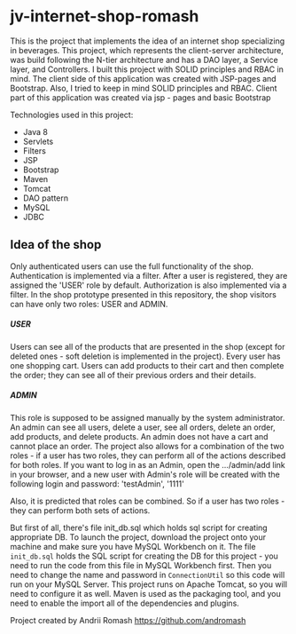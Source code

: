 # jv-internet-shop-romash

This is the project that implements the idea of an internet shop specializing in beverages. 
This project, which represents the client-server architecture, was build following the N-tier architecture and has a DAO layer, a Service layer, and Controllers. I built this project with SOLID principles and RBAC in mind. The client side of this application was created with JSP-pages and Bootstrap.
Also, I tried to keep in mind SOLID principles and RBAC.
Client part of this application was created via jsp - pages and basic Bootstrap

Technologies used in this project:
- Java 8
- Servlets
- Filters
- JSP
- Bootstrap
- Maven
- Tomcat
- DAO pattern
- MySQL
- JDBC

## Idea of the shop
Only authenticated users can use the full functionality of the shop. Authentication is implemented via a filter.
After a user is registered, they are assigned the 'USER' role by default. Authorization is also implemented via a filter.
In the shop prototype presented in this repository, the shop visitors can have only two roles: USER and ADMIN.

##### USER 
Users can see all of the products that are presented in the shop (except for deleted ones - soft deletion is implemented in the project).
Every user has one shopping cart. Users can add products to their cart and then complete the order; they can see all of their previous orders and their details.

##### ADMIN

This role is supposed to be assigned manually by the system administrator. An admin can see all users, delete a user, see all orders, delete an order, add products, and delete products. An admin does not have a cart and cannot place an order.
The project also allows for a combination of the two roles -  if a user has two roles, they can perform all of the actions described for both roles.
If you want to log in as an Admin, open the .../admin/add link in your browser, and a new user with Admin's role will be created with the following login and password: 
'testAdmin', '1111'

Also, it is predicted that roles can be combined. So if a user has two roles - they can perform both sets of actions.

But first of all, there's file init_db.sql which holds sql script for creating appropriate DB.
To launch the project, download the project onto your machine and make sure you have MySQL Workbench on it. The file `init_db.sql` holds the SQL script for creating the DB for this project - you need to run the code from this file in MySQL Workbench first. Then you need to change the name and password
in `ConnectionUtil` so this code will run on your MySQL Server.
This project runs on Apache Tomcat, so you will need to configure it as well.
Maven is used as the packaging tool, and you need to enable the import all of the dependencies and plugins.

Project created by Andrii Romash https://github.com/andromash
